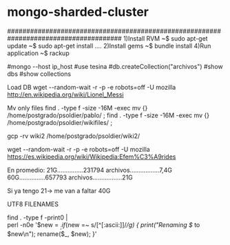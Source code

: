 # mongo-sharded-cluster

######################################################################################
1)Install RVM
  ~$  sudo apt-get update
  ~$  sudo apt-get install ....
2)Install gems
  ~$  bundle install
4)Run application
  ~$ rackup



#mongo --host ip_host
#use tesina
#db.createCollection("archivos")
#show dbs
#show collections

Load DB 
wget --random-wait -r -p -e robots=off -U mozilla http://en.wikipedia.org/wiki/Lionel_Messi

Mv only files
find . -type f -size -16M -exec mv {} /home/postgrado/psoldier/pablo/ \;
find . -type f -size -16M -exec mv {} /home/postgrado/psoldier/wikifiles/ \;

gcp -rv wiki2 /home/postgrado/psoldier/wiki2/

wget --random-wait -r -p -e robots=off -U mozilla https://es.wikipedia.org/wiki/Wikipedia:Efem%C3%A9rides


En promedio: 
21G...............231794 archivos.................7,4G
60G...............657793 archivos.................21G

Si ya tengo 21-> me van a faltar 40G


UTF8 FILENAMES

find . -type f -print0 | \
perl -n0e '$new = $_; if($new =~ s/[^[:ascii:]]/_/g) {
  print("Renaming $_ to $new\n"); rename($_, $new);
}'